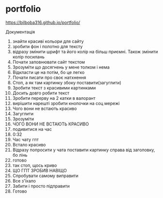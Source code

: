 # portfolio

https://bilboba316.github.io/portfolio/

Документація

1. знайти красиві кольори для сайту
2. зробити фон і полотно для тексту
3. відразу змінити шрифт та його колір на більш приємні. Також змінити колір посилань
4. Почати заповнювати сайт текстом
5. Зрозуміти що досягнень у мене толком і нема
6. Відкласти це на потім, бо це легко
7. Почати писати про своє натхнення
8. Стоп, а як там картинку збоку поставити(загуглити)
9. Зробити текст з красивими картинками
10. Досить довго робити текст
11. Зробити перерву на 2 катки в валорант
12. вирішити нарешті зробити кнопочки на соц мережі
13. Чого вони не встають красиво
14. Загуглити
15. Зрозуміти
16. ЧОГО ВОНИ НЕ ВСТАЮТЬ КРАСИВО
17. подивитися на час
18. 0:32
19. Час чату гпт
20. Встало красиво
21. Відразу попросити у чата поставити картинку справа від заголовку, бо лінь
22. готово
23. так стоп, щось криво
24. ЩО ГПТ ЗРОБИВ НАВІЩО
25. Спробувати самому виправити
26. Все з'їхало
27. Забити і просто підправити
28. Готово
